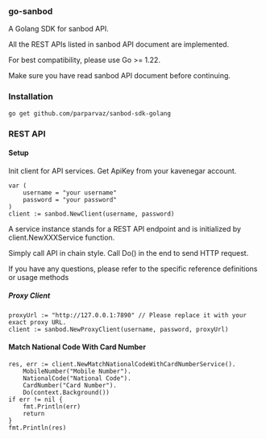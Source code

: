 
### go-sanbod

A Golang SDK for sanbod API.

All the REST APIs listed in sanbod API document are implemented.

For best compatibility, please use Go >= 1.22.

Make sure you have read sanbod API document before continuing.

### Installation

```shell
go get github.com/parparvaz/sanbod-sdk-golang
```

### REST API

#### Setup

Init client for API services. Get ApiKey from your kavenegar account.

```golang
var (
    username = "your username"
    password = "your password"
)
client := sanbod.NewClient(username, password)
```

A service instance stands for a REST API endpoint and is initialized by client.NewXXXService function.

Simply call API in chain style. Call Do() in the end to send HTTP request.

If you have any questions, please refer to the specific reference definitions or usage methods

##### Proxy Client

```
proxyUrl := "http://127.0.0.1:7890" // Please replace it with your exact proxy URL.
client := sanbod.NewProxyClient(username, password, proxyUrl)
```


#### Match National Code With Card Number

```golang
res, err := client.NewMatchNationalCodeWithCardNumberService().
	MobileNumber("Mobile Number").
	NationalCode("National Code").
	CardNumber("Card Number").
	Do(context.Background())
if err != nil {
    fmt.Println(err)
    return
}
fmt.Println(res)

```
